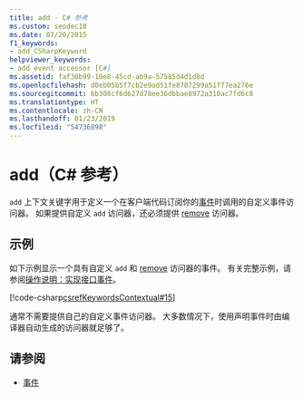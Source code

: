 ```yaml
---
title: add - C# 参考
ms.custom: seodec18
ms.date: 07/20/2015
f1_keywords:
- add_CSharpKeyword
helpviewer_keywords:
- add event accessor [C#]
ms.assetid: faf30b99-10e8-45cd-ab9a-57585d4d1d8d
ms.openlocfilehash: d0eb05b5f7cb2e9ad51fe8787299a51f77ea276e
ms.sourcegitcommit: 6b308cf6d627d78ee36dbbae8972a310ac7fd6c8
ms.translationtype: HT
ms.contentlocale: zh-CN
ms.lasthandoff: 01/23/2019
ms.locfileid: "54736898"
---
```

# <a name="add-c-reference"></a>add（C# 参考）
`add` 上下文关键字用于定义一个在客户端代码订阅你的[事件](../../../csharp/language-reference/keywords/event.md)时调用的自定义事件访问器。 如果提供自定义 `add` 访问器，还必须提供 [remove](../../../csharp/language-reference/keywords/remove.md) 访问器。  
  
## <a name="example"></a>示例  
 如下示例显示一个具有自定义 `add` 和 [remove](../../../csharp/language-reference/keywords/remove.md) 访问器的事件。 有关完整示例，请参阅[操作说明：实现接口事件](../../../csharp/programming-guide/events/how-to-implement-interface-events.md)。  
  
[!code-csharp[csrefKeywordsContextual#15](~/samples/snippets/csharp/VS_Snippets_VBCSharp/csrefKeywordsContextual/CS/csrefKeywordsContextual.cs#15)]
  
 通常不需要提供自己的自定义事件访问器。 大多数情况下，使用声明事件时由编译器自动生成的访问器就足够了。  
  
## <a name="see-also"></a>请参阅
- [事件](../../../csharp/programming-guide/events/index.md)
